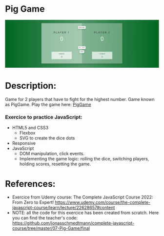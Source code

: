 # Pig Game

![Alt Text](https://github.com/AnnaZaragoza/PigGame/blob/150e85770ff8add265d8e8a6a05810edffe81539/visualization.png)

# Description:

Game for 2 players that have to fight for the highest number. Game known as PigGame. Play the game here: [PigGame]()

### Exercice to practice JavaScript:

- HTML5 and CSS3
  - Flexbox
  - SVG to create the dice dots
- Responsive
- JavaScript
  - DOM manipulation, click events.
  - Implementing the game logic: rolling the dice, switching players, holding scores, resetting the game.

# References:

- Exercice from Udemy course: The Complete JavaScript Course 2022: From Zero to Expert!
  https://www.udemy.com/course/the-complete-javascript-course/learn/lecture/22628657#content
- NOTE: all the code for this exercice has been created from scratch. Here you can find the teacher's code: https://github.com/jonasschmedtmann/complete-javascript-course/tree/master/07-Pig-Game/final
